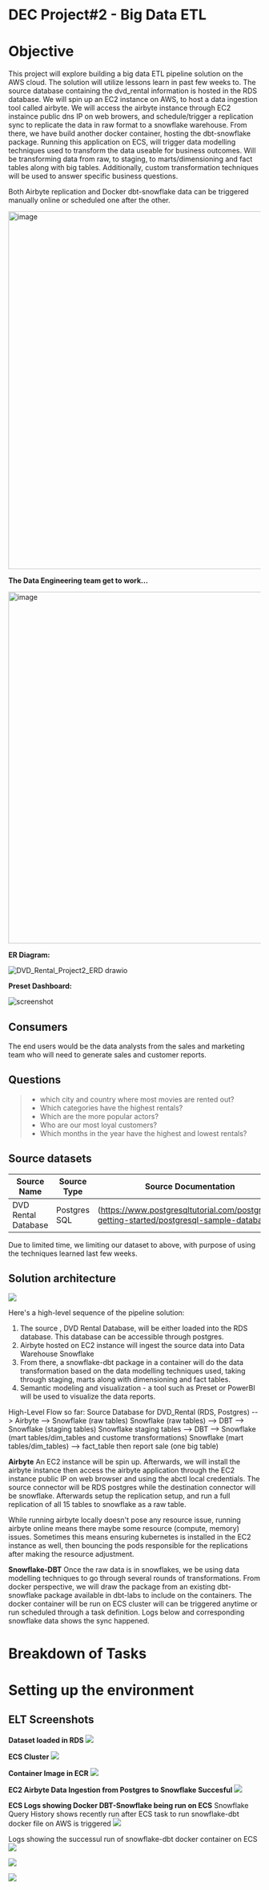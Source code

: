 

# DEC Project#2 - Big Data ETL
# Objective

This project will explore building a big data ETL pipeline solution on the AWS cloud. The solution will utilize lessons learn in past few weeks to.
The source database containing the dvd_rental information is hosted in the RDS database. We will spin up an EC2 instance on AWS, to host a data ingestion tool called airbyte.
We will access the airbyte instance through EC2 instaince public dns IP on web browers, and schedule/trigger a replication sync to replicate the data in raw format to a snowflake warehouse.
From there, we have build another docker container, hosting the dbt-snowflake package.
Running this application on ECS, will trigger data modelling techniques used to transform the data useable for business outcomes.
Will be transforming data from raw, to staging, to marts/dimensioning and fact tables along with big tables.
Additionally, custom transformation techniques will be used to answer specific business questions.

Both Airbyte replication and Docker dbt-snowflake data can be triggered manually online or scheduled one after the other.


<img width="713" alt="image" src="https://github.com/user-attachments/assets/be8ec35f-1f7e-4d29-a3c9-0c99f0200561">


**The Data Engineering team get to work...**

<img width="701" alt="image" src="https://github.com/user-attachments/assets/d84d81ff-3191-4885-a520-5a9a296a4c6f">

**ER Diagram:**

![DVD_Rental_Project2_ERD drawio](https://github.com/user-attachments/assets/1e70b6e9-71fc-49c4-9563-24c8099d6b35)

**Preset Dashboard:**

![screenshot](https://github.com/user-attachments/assets/6b5f63a5-dfa7-4ac2-a495-a5f2a97cd5f8)


## Consumers
The end users would be the data analysts from the sales and marketing team who will need to generate sales and customer reports.

## Questions
> - which city and country where most movies are rented out?
> - Which categories have the highest rentals?
> - Which are the more popular actors?
> - Who are our most loyal customers?
> - Which months in the year have the highest and lowest rentals?

## Source datasets

| Source Name           | Source Type | Source Documentation                       |
|----------------------|-------------|-------------------------------------------|
| DVD Rental Database  | Postgres SQL   | (https://www.postgresqltutorial.com/postgresql-getting-started/postgresql-sample-database) |

Due to limited time, we limiting our dataset to above, with purpose of using the techniques learned last few weeks.

## Solution architecture

![](images/Snowflake-dbt_ELT_Architecture.jpg)


Here's a high-level sequence of the pipeline solution:

1. The source , DVD Rental Database, will be either loaded into the RDS database. This database can be accessible through postgres.
2. Airbyte hosted on EC2 instance will ingest the source data into Data Warehouse Snowflake
3. From there, a snowflake-dbt package in a container will do the data transformation based on the data modelling techniques used, taking through staging, marts along with dimensioning and fact tables. 
4. Semantic modeling and visualization - a tool such as Preset or PowerBI will be used to visualize the data reports.

High-Level Flow so far:
Source Database for DVD_Rental (RDS, Postgres) --> Airbyte --> Snowflake (raw tables)
Snowflake (raw tables) --> DBT --> Snowflake (staging tables)
Snowflake staging tables --> DBT --> Snowflake (mart tables/dim_tables and custome transformations)
Snowflake (mart tables/dim_tables) --> fact_table
then report sale (one big table)

**Airbyte**
An EC2 instance will be spin up. Afterwards, we will install the airbyte instance then access the airbyte application through the EC2 instance public IP on web browser and using the abctl local credentials.
The source connector will be RDS postgres while the destination connector will be snowflake.
Afterwards setup the replication setup, and run a full replication of all 15 tables to snowflake as a raw table.

While running airbyte locally doesn't pose any resource issue, running airbyte online means there maybe some resource (compute, memory) issues. Sometimes this means ensuring kubernetes is installed in the EC2 instance as well, then bouncing the pods responsible for the replications after making the resource adjustment.

**Snowflake-DBT**
Once the raw data is in snowflakes, we be using data modelling techniques to go through several rounds of transformations.
From docker perspective, we will draw the package from an existing dbt-snowflake package available in dbt-labs to include on the containers.
The docker container will be run on ECS cluster will can be triggered anytime or run scheduled through a task definition.
Logs below and corresponding snowflake data shows the sync happened.

# Breakdown of Tasks





# Setting up the environment





## ELT Screenshots

**Dataset loaded in RDS**
![](images/11-16-2024%20RDS%20Database.jpg)

**ECS Cluster**
![](images/11-16-2024%20ECS%20Cluster.jpg)

**Container Image in ECR**
![](images/11-16-2024%20ECR%20Repository.jpg)

**EC2 Airbyte Data Ingestion from Postgres to Snowflake Succesful**
![](images/11-15-2024%20Snowflake_Ingestion_Successful.jpg)

**ECS Logs showing Docker DBT-Snowflake being run on ECS**
Snowflake Query History shows recently run after ECS task to run snowflake-dbt docker file on AWS is triggered
![](images/11-16-2024%20snowflake-dbt_docker%20runs%20on%20ECS.jpg)

Logs showing the successul run of snowflake-dbt docker container on ECS
![](images/11-16-2024%20ECS%20Log%20Part%201.jpg)

![](images/11-16-2024%20ECS%20Log%20Part%202.jpg)

![](images/11-16-2024%20ECS%20Log%20Part%203.jpg)



